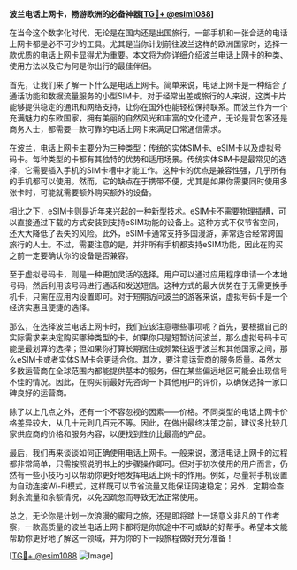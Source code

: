 **波兰电话上网卡，畅游欧洲的必备神器[[TG💪+ @esim1088](https://t.me/s/esim1088)]**

在当今这个数字化时代，无论是在国内还是出国旅行，一部手机和一张合适的电话上网卡都是必不可少的工具。尤其是当你计划前往波兰这样的欧洲国家时，选择一款优质的电话上网卡显得尤为重要。本文将为你详细介绍波兰电话上网卡的种类、使用方法以及它为何是你出行的最佳伴侣。

首先，让我们来了解一下什么是电话上网卡。简单来说，电话上网卡是一种结合了通话功能和数据流量服务的小型SIM卡。对于经常出差或旅行的人来说，这类卡片能够提供稳定的通讯和网络支持，让你在国外也能轻松保持联系。而波兰作为一个充满魅力的东欧国家，拥有美丽的自然风光和丰富的文化遗产，无论是背包客还是商务人士，都需要一款可靠的电话上网卡来满足日常通信需求。

在波兰，电话上网卡主要分为三种类型：传统的实体SIM卡、eSIM卡以及虚拟号码卡。每种类型的卡都有其独特的优势和适用场景。传统实体SIM卡是最常见的选择，它需要插入手机的SIM卡槽中才能工作。这种卡的优点是兼容性强，几乎所有的手机都可以使用。然而，它的缺点在于携带不便，尤其是如果你需要同时使用多张卡时，可能就需要额外购买额外的设备。

相比之下，eSIM卡则是近年来兴起的一种新型技术。eSIM卡不需要物理插槽，可以直接通过下载的方式安装到支持eSIM功能的设备上。这种方式不仅节省空间，还大大降低了丢失的风险。此外，eSIM卡通常支持多国漫游，非常适合经常跨国旅行的人士。不过，需要注意的是，并非所有手机都支持eSIM功能，因此在购买之前一定要确认你的设备是否兼容。

至于虚拟号码卡，则是一种更加灵活的选择。用户可以通过应用程序申请一个本地号码，然后利用该号码进行通话和发送短信。这种方式的最大优势在于无需更换手机卡，只需在应用内设置即可。对于短期访问波兰的游客来说，虚拟号码卡是一个经济实惠且便捷的选择。

那么，在选择波兰电话上网卡时，我们应该注意哪些事项呢？首先，要根据自己的实际需求来决定购买哪种类型的卡。如果你只是短暂访问波兰，那么虚拟号码卡可能是最划算的选择；但如果你打算长期居住或频繁往返于波兰和其他国家之间，那么eSIM卡或者实体SIM卡会更适合你。其次，要注意运营商的服务质量。虽然大多数运营商在全球范围内都能提供基本的服务，但在某些偏远地区可能会出现信号不佳的情况。因此，在购买前最好先咨询一下其他用户的评价，以确保选择一家口碑良好的运营商。

除了以上几点之外，还有一个不容忽视的因素——价格。不同类型的电话上网卡价格差异较大，从几十元到几百元不等。因此，在做出最终决策之前，建议多比较几家供应商的价格和服务内容，以便找到性价比最高的产品。

最后，我们再来谈谈如何正确使用电话上网卡。一般来说，激活电话上网卡的过程都非常简单，只需按照说明书上的步骤操作即可。但对于初次使用的用户而言，仍然有一些小技巧可以帮助你更好地发挥电话上网卡的作用。例如，尽量将手机设置为自动连接Wi-Fi模式，这样既可以节省流量又能保证网速稳定；另外，定期检查剩余流量和余额情况，以免因疏忽而导致无法正常使用。

总之，无论你是计划一次浪漫的蜜月之旅，还是即将踏上一场意义非凡的工作考察，一款高质量的波兰电话上网卡都将是你旅途中不可或缺的好帮手。希望本文能帮助你更好地了解这一领域，并为你的下一段旅程做好充分准备！

[[TG💪+ @esim1088](https://t.me/s/esim1088) ![Image](https://i.postimg.cc/4NQfJmqS/Snipaste-2025-05-13-00-14-12.png)]